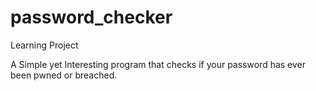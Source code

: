 # password_checker
Learning Project

A Simple yet Interesting program that checks if your password has ever been pwned or breached.
